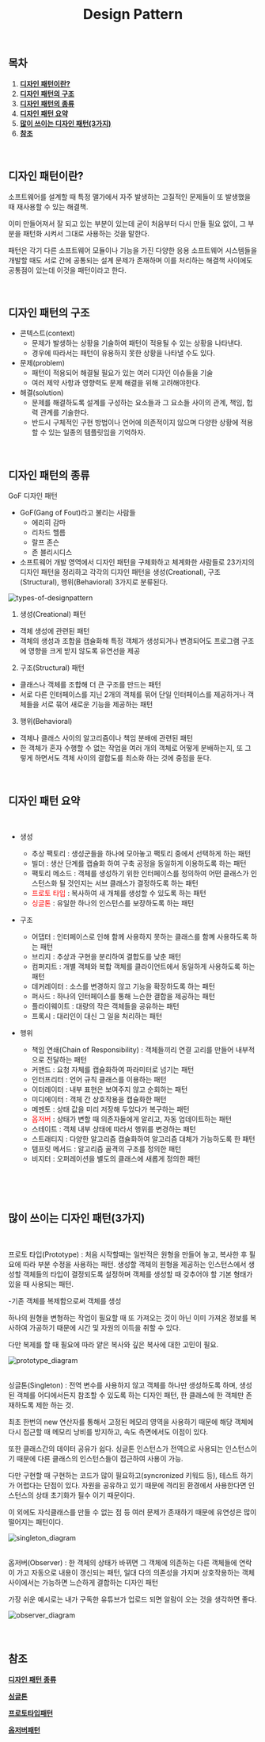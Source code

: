 <div align="center">
  <br />
  <h1>Design Pattern</h1>
  <br />
</div>

## 목차

1. [**디자인 패턴이란?**](#1)
2. [**디자인 패턴의 구조**](#2)
3. [**디자인 패턴의 종류**](#3)
4. [**디자인 패턴 요약**](#4)
5. [**많이 쓰이는 디자인 패턴(3가지)**](#5)
6. [**참조**](#6)

<br />

<div id="1"></div>

## 디자인 패턴이란?

소프트웨어를 설계할 때 특정 맬가에서 자주 발생하는 고질적인 문제들이 또 발생했을 때 재사용할 수 있는 해결책.

이미 만들어져서 잘 되고 있는 부분이 있는데 굳이 처음부터 다시 만들 필요 없이, 그 부분을 패턴화 시켜서 그대로 사용하는 것을 말한다.

패턴은 각기 다른 소프트웨어 모듈이나 기능을 가진 다양한 응용 소프트웨어 시스템들을 개발할 때도 서로 간에 공통되는 설계 문제가 존재하며 이를 처리하는 해결책 사이에도 공통점이 있는데 이것을 패턴이라고 한다.



<br />


<div id="2"></div>

## 디자인 패턴의 구조

- 콘텍스트(context)
  - 문제가 발생하는 상황을 기술하여 패턴이 적용될 수 있는 상황을 나타낸다.
  - 경우에 따라서는 패턴이 유용하지 못한 상황을 나타낼 수도 있다.
- 문제(problem)
  - 패턴이 적용되어 해결될 필요가 있는 여러 디자인 이슈들을 기술
  - 여러 제약 사항과 영향력도 문제 해결을 위해 고려해야한다.
- 해결(solution)
  - 문제를 해결하도록 설계를 구성하는 요소들과 그 요소들 사이의 관계, 책임, 헙력 관계를 기술한다.
  - 반드시 구체적인 구현 방법이나 언어에 의존적이지 않으며 다양한 상황에 적용할 수 있는 일종의 템플릿임을 기억하자.
<br />

<div id="3"></div>

## 디자인 패턴의 종류

GoF 디자인 패턴
- GoF(Gang of Fout)라고 불리는 사람들
  - 에리히 감마
  - 리차드 헬름
  - 랄프 존슨
  - 존 블리시디스
- 소프트웨어 개발 영역에서 디자인 패턴을 구체화하고 체계화한 사람들로 23가지의 디자인 패턴을 정리하고 각각의 디자인 패턴을 생성(Creational), 구조(Structural), 행위(Behavioral) 3가지로 분류된다.

<img src="../images/types-of-designpattern.png" alt="types-of-designpattern" />

1. 생성(Creational) 패턴
  - 객체 생성에 관련된 패턴
  - 객체의 생성과 조합을 캡슐화해 특정 객체가 생성되거나 변경되어도 프로그램 구조에 영향을 크게 받지 않도록 유연선을 제공

2. 구조(Structural) 패턴
  - 클래스나 객체를 조합해 더 큰 구조를 만드는 패턴
  - 서로 다른 인터페이스를 지닌 2개의 객체를 묶어 단일 인터페이스를 제공하거나 객체들을 서로 묶어 새로운 기능을 제공하는 패턴

3. 행위(Behavioral)
  - 객체나 클래스 사이의 알고리즘이나 책임 분배에 관련된 패턴
  - 한 객체가 혼자 수행할 수 없는 작업을 여러 개의 객체로 어떻게 분배하는지, 또 그렇게 하면서도 객체 사이의 결합도를 최소화 하는 것에 중점을 둔다.


<br>


<div id="4"></div>

## 디자인 패턴 요약

<br>

- 생성
  - 추상 팩토리 : 생성군들을 하나에 모아놓고 팩토리 중에서 선택하게 하는 패턴
  - 빌더 : 생산 단계를 캡슐화 하여 구축 공정을 동일하게 이용하도록 하는 패턴
  - 팩토리 메소드 : 객체를 생성하기 위한 인터페이스를 정의하여 어떤 클래스가 인스턴스화 될 것인지는 서브 클래스가 결정하도록 하는 패턴
  - <span style="color : red">프로토 타입</span> : 복사하여 새 개체를 생성할 수 있도록 하는 패턴
  - <span style="color : red">싱글톤</span> : 유일한 하나의 인스턴스를 보장하도록 하는 패턴

- 구조
  - 어댑터 : 인터페이스로 인해 함께 사용하지 못하는 클래스를 함꼐 사용하도록 하는 패턴
  - 브리지 : 추상과 구현을 분리하여 결합도를 낮춘 패턴
  - 컴퍼지트 : 개별 객체와 복합 객체를 클라이언트에서 동일하게 사용하도록 하는 패턴
  - 데커레이터 : 소스를 변경하지 않고 기능을 확장하도록 하는 패턴
  - 퍼사드 : 하나의 인터페이스를 통해 느슨한 결합을 제공하는 패턴
  - 플라이웨이트 : 대량의 작은 객체들을 공유하는 패턴
  - 프록시 : 대리인이 대신 그 일을 처리하는 패턴

- 행위
  - 책임 연쇄(Chain of Responsibility) : 객체들끼리 연결 고리를 만들어 내부적으로 전달하는 패턴
  - 커맨드 : 요청 자체를 캡슐화하여 파라미터로 넘기는 패턴
  - 인터프리터 : 언어 규칙 클래스를 이용하는 패턴
  - 이터레이터 : 내부 표현은 보여주지 않고 순회하는 패턴
  - 미디에이터 : 객체 간 상호작용을 캡슐화한 패턴
  - 메멘토 : 상태 값을 미리 저장해 두었다가 복구하는 패턴
  - <span style="color : red">옵저버</span> : 상태가 변할 때 의존자들에게 알리고, 자동 업데이트하는 패턴
  - 스테이트 : 객체 내부 상태에 따라서 행위를 변경하는 패턴
  - 스트래티지 : 다양한 알고리즘 캡슐화하여 알고리즘 대체가 가능하도록 한 패턴
  - 템프릿 메서드 : 알고리즘 골격의 구조를 정의한 패턴
  - 비지터 : 오퍼레이션을 별도의 클래스에 새롭게 정의한 패턴

<br/>
<br/>
<br/>

<div id="5"></div>

## 많이 쓰이는 디자인 패턴(3가지)

<br>

프로토 타입(Prototype) : 처음 시작할때는 일반적은 원형을 만들어 놓고, 복사한 후 필요에 따라 부분 수정을 사용하는 패턴. 생성할 객체의 원형을 제공하는 인스턴스에서 생성할 객체들의 타입이 결정되도록 설정하며 객체를 생성할 때 갖추어야 할 기본 형태가 있을 때 사용되는 패턴.

-기존 객체를 복제함으로써 객체를 생성

하나의 원형을 변형하는 작업이 필요할 때 또 가져오는 것이 아닌 이미 가져온 정보를 복사하여 가공하기 때문에 시간 및 자원의 이득을 취할 수 있다.

다만 복제를 할 때 필요에 따라 얕은 복사와 깊은 복사에 대한 고민이 필요.

<img src="../images/prototype_diagram.PNG" alt="prototype_diagram" />


<br/>
<br/>

싱글톤(Singleton) : 전역 변수를 사용하지 않고 객체를 하나만 생성하도록 하며, 생성된 객체를 어디에서든지 참조할 수 있도록 하는 디자인 패턴, 한 클래스에 한 객체만 존재하도록 제한 하는 것.

최초 한번의 new 연산자를 통해서 고정된 메모리 영역을 사용하기 때문에 해당 객체에 다시 접근할 때 메모리 낭비를 방지하고, 속도 측면에서도 이점이 있다.

또한 클래스간의 데이터 공유가 쉽다. 싱글톤 인스턴스가 전역으로 사용되는 인스턴스이기 때문에 다른 클래스의 인스턴스들이 접근하여 사용이 가능.

다만 구현할 때 구현하는 코드가 많이 필요하고(syncronized 키워드 등), 테스트 하기가 어렵다는 단점이 있다. 자원을 공유하고 있기 때문에 격리된 환경에서 사용한다면 인스턴스의 상태 초기화가 필수 이기 때문이다.

이 외에도 자식클래스를 만들 수 없는 점 등 여러 문제가 존재하기 때문에 유연성은 많이 떨어지는 패턴이다.

<img src="../images/singleton_diagram.PNG" alt="singleton_diagram" />

<br/>
<br/>

옵저버(Observer) : 한 객체의 상태가 바뀌면 그 객체에 의존하는 다른 객체들에 연락이 가고 자동으로 내용이 갱신되는 패턴, 일대 다의 의존성을 가지며 상호작용하는 객체 사이에서는 가능하면 느슨하게 결합하는 디자인 패턴

가장 쉬운 예시로는 내가 구독한 유튜브가 업로드 되면 알람이 오는 것을 생각하면 좋다.

<img src="../images/observer_diagram.PNG" alt="observer_diagram" />

<br>
<br>
<br>

<div id="6"></div>

## 참조

[**디자인 패턴 종류**](https://gmlwjd9405.github.io/2018/07/06/design-pattern.html)

[**싱글톤**](https://tecoble.techcourse.co.kr/post/2020-11-07-singleton/)

[**프로토타입패턴**](https://lee1535.tistory.com/76)

[**옵저버패턴**](https://pjh3749.tistory.com/266)